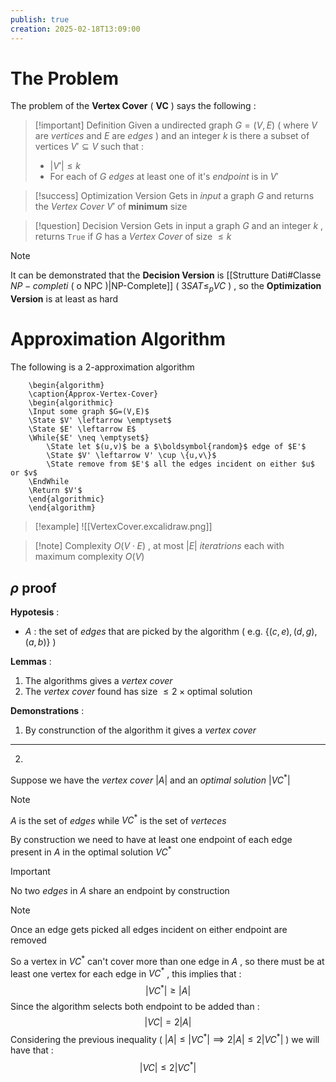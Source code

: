 ```yaml
---
publish: true
creation: 2025-02-18T13:09:00
---
```

# The Problem

The problem of the **Vertex Cover** ( **VC** ) says the following : 

>[!important] Definition
>Given a undirected graph $G=(V,E)$ ( where $V$ are *vertices* and $E$ are *edges* ) and an integer $k$  is there a subset of vertices $V'\subseteq V$ such that : 
>+ $|V'| \le k$
>+ For each of $G$ *edges* at least one of it's *endpoint* is in $V'$

>[!success] Optimization Version
>Gets in *input* a graph $G$ and returns the *Vertex Cover* $V'$ of **minimum** size

>[!question] Decision Version
>Gets in input a graph $G$ and an integer $k$ , returns `True` if $G$ has a *Vertex Cover* of size $\leq k$

>[!note] 
>It can be demonstrated that the **Decision Version** is [[Strutture Dati#Classe $NP-completi$ ( o NPC )|NP-Complete]] ( $3SAT \leq_p VC$ ) , so the **Optimization Version** is at least as hard

# Approximation Algorithm

The following is a $2$-approximation algorithm 

```pseudo
	\begin{algorithm}
	\caption{Approx-Vertex-Cover}
	\begin{algorithmic}
	\Input some graph $G=(V,E)$
	\State $V' \leftarrow \emptyset$
	\State $E' \leftarrow E$
	\While{$E' \neq \emptyset$}
		\State let $(u,v)$ be a $\boldsymbol{random}$ edge of $E'$
		\State $V' \leftarrow V' \cup \{u,v\}$
		\State remove from $E'$ all the edges incident on either $u$ or $v$
    \EndWhile
    \Return $V'$
	\end{algorithmic}
	\end{algorithm}
```
 
>[!example] 
![[VertexCover.excalidraw.png]]

>[!note] Complexity
>$O(V \cdot E)$ , at most $|E|$ *iteratrions* each with maximum complexity $O(V)$

## $\rho$ proof

**Hypotesis** : 
+ $A$ : the set of *edges* that are picked by the algorithm ( e.g. $\{(c,e),(d,g),(a,b)\}$ ) 

**Lemmas** : 
1. The algorithms gives a *vertex cover*
2. The *vertex cover* found has size $\leq2\times \text{optimal solution}$ 

**Demonstrations** :
 1. By construnction of the algorithm it gives a *vertex cover*
---
2. 

Suppose we have the *vertex cover* $|A|$ and an *optimal solution* $|VC^*|$ 

>[!note] 
>$A$ is the set of *edges* while $VC^*$ is the set of *verteces*

By construction we need to have at least one endpoint of each edge present in $A$ in the optimal solution $VC^*$

>[!important] 
>No two *edges* in $A$ share an endpoint by construction
>>[!note] 
>>Once an edge gets picked all edges incident on either endpoint are removed 

So a vertex in $VC^*$ can't cover more than one edge in $A$ , so there must be at least one vertex for each edge in $VC^*$ , this implies that : 
$$|VC^*| \geq |A|$$
Since the algorithm selects both endpoint to be added than :
$$|VC|=2|A|$$
Considering the previous inequality ( $|A| \leq |VC^*| \implies 2|A| \leq 2|VC^*|$  ) we will have that :
$$|VC|\leq 2|VC^*|$$

